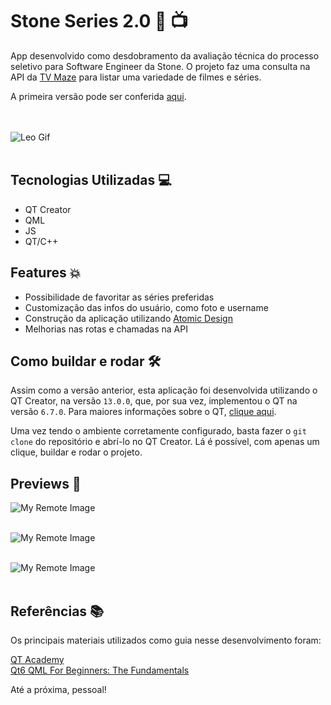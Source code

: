 # Stone Series 2.0 :star_struck: :tv:

App desenvolvido como desdobramento da avaliação técnica do processo seletivo para Software Engineer da Stone. O projeto faz uma consulta na API da [TV Maze](https://www.tvmaze.com/api#licensing) para listar uma variedade de filmes e séries.

A primeira versão pode ser conferida [aqui](https://github.com/gabrigomez/stone_series/tree/main).

<br><br>
![Leo Gif](https://media2.giphy.com/media/kd9BlRovbPOykLBMqX/giphy.gif?cid=790b7611dx0834du8ezpu08s3w8axvyesek1qgov788pjbvu&ep=v1_gifs_search&rid=giphy.gif&ct=g)
<br><br>

## Tecnologias Utilizadas 💻

- QT Creator
- QML
- JS
- QT/C++

## Features :boom:

- Possibilidade de favoritar as séries preferidas
- Customização das infos do usuário, como foto e username
- Construção da aplicação utilizando [Atomic Design](https://medium.com/pretux/atomic-design-o-que-%C3%A9-como-surgiu-e-sua-import%C3%A2ncia-para-a-cria%C3%A7%C3%A3o-do-design-system-e3ac7b5aca2c)
- Melhorias nas rotas e chamadas na API

## Como buildar e rodar :hammer_and_wrench:

Assim como a versão anterior, esta aplicação foi desenvolvida utilizando o QT Creator, na versão `13.0.0`, que, por sua vez, implementou o QT na versão `6.7.0`. Para maiores informações sobre o QT, [clique aqui](https://www.qt.io/download).

Uma vez tendo o ambiente corretamente configurado, basta fazer o `git clone` do repositório e abrí-lo no QT Creator. Lá é possível, com apenas um clique, buildar e rodar o projeto.

## Previews :eyes:	

![My Remote Image](https://github.com/gabrigomez/stone_series/assets/69373145/71c1de8c-a7ff-4145-8bce-f25939598bbd)
<br><br>

![My Remote Image](https://github.com/gabrigomez/stone_series/assets/69373145/c641c3c1-d419-4510-a230-0c93046995a2)
<br><br>

![My Remote Image](https://github.com/gabrigomez/stone_series/assets/69373145/279fcaf7-cb29-483a-9341-6866e4fd8788)
<br><br>

## Referências :books:

Os principais materiais utilizados como guia nesse desenvolvimento foram:

[QT Academy](https://www.qt.io/academy)<br>
[Qt6 QML For Beginners: The Fundamentals](https://www.udemy.com/course/qt6-qml-for-beginners/)<br>


Até a próxima, pessoal!
<br><br>
